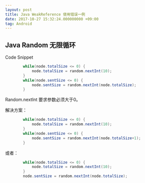 ```yaml
---
layout: post
title: Java WeakReference 使用错误一例
date: 2017-10-27 15:32:24.000000000 +09:00
tag: Android
---
```


Java Random 无限循环
--------------------------------------

Code Snippet
```java
        while(node.totalSize <= 0) {
            node.totalSize = random.nextInt(10);
        }
        while(node.sentSize <= 0) {
            node.sentSize = random.nextInt(node.totalSize);
        }
```

Random.nextInt 要求参数必须大于0。



解决方案：

```java
        while(node.totalSize <= 0) {
            node.totalSize = random.nextInt(10);
        }
        while(node.sentSize <= 0) {
            node.sentSize = random.nextInt(node.totalSize+1);
        }
```

或者：
```java
        while(node.totalSize <= 0) {
            node.totalSize = random.nextInt(10);
        }
        node.sentSize = random.nextInt(node.totalSize);
                
```